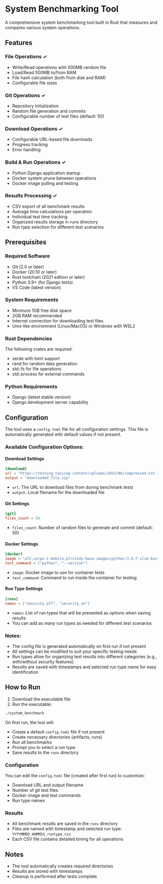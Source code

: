 # System Benchmarking Tool

A comprehensive system benchmarking tool built in Rust that measures and compares various system operations.

## Features

### File Operations ✓
- Write/Read operations with 500MB random file
- Load/Read 500MB to/from RAM
- File hash calculation (both from disk and RAM)
- Configurable file sizes

### Git Operations ✓
- Repository initialization
- Random file generation and commits
- Configurable number of test files (default: 50)

### Download Operations ✓
- Configurable URL-based file downloads
- Progress tracking
- Error handling

### Build & Run Operations ✓
- Python Django application startup
- Docker system prune between operations
- Docker image pulling and testing

### Results Processing ✓
- CSV export of all benchmark results
- Average time calculations per operation
- Individual test time tracking
- Organized results storage in runs directory
- Run type selection for different test scenarios

## Prerequisites

### Required Software
- Git (2.0 or later)
- Docker (20.10 or later)
- Rust toolchain (2021 edition or later)
- Python 3.9+ (for Django tests)
- VS Code (latest version)

### System Requirements
- Minimum 1GB free disk space
- 2GB RAM recommended
- Internet connection for downloading test files
- Unix-like environment (Linux/MacOS) or Windows with WSL2

### Rust Dependencies
The following crates are required:
- serde with toml support
- rand for random data generation
- std::fs for file operations
- std::process for external commands

### Python Requirements
- Django (latest stable version)
- Django development server capability

## Configuration
The tool uses a `config.toml` file for all configuration settings. This file is automatically generated with default values if not present.

### Available Configuration Options:

#### Download Settings
```toml
[download]
url = "https://testing.taxi/wp-content/uploads/2023/06/compressed-txt-100M.zip"
output = "downloaded_file.zip"
```
- `url`: The URL to download files from during benchmark tests
- `output`: Local filename for the downloaded file

#### Git Settings
```toml
[git]
files_count = 50
```
- `files_count`: Number of random files to generate and commit (default: 50)

#### Docker Settings
```toml
[docker]
image = "af2.corpo.t-mobile.pl/cindy-base-images/python:3.9.7-slim-buster"
test_command = ["python", "--version"]
```
- `image`: Docker image to use for container tests
- `test_command`: Command to run inside the container for testing

#### Run Type Settings
```toml
[runs]
names = ["security_off", "security_on"]
```
- `names`: List of run types that will be presented as options when saving results
- You can add as many run types as needed for different test scenarios

### Notes:
- The config file is generated automatically on first run if not present
- All settings can be modified to suit your specific testing needs
- Run types allow for organizing test results into different categories (e.g., with/without security features)
- Results are saved with timestamps and selected run type name for easy identification

## How to Run

1. Download the executable file
2. Run the executable:
```bash
./system_benchmark
```

On first run, the tool will:
- Create a default `config.toml` file if not present
- Create necessary directories (artifacts, runs)
- Run all benchmarks
- Prompt you to select a run type
- Save results to the `runs` directory

### Configuration
You can edit the `config.toml` file (created after first run) to customize:
- Download URL and output filename
- Number of git test files
- Docker image and test commands
- Run type names

### Results
- All benchmark results are saved in the `runs` directory
- Files are named with timestamp and selected run type: `YYYYMMDD_HHMMSS_runtype.csv`
- Each CSV file contains detailed timing for all operations

## Notes
- The tool automatically creates required directories
- Results are stored with timestamps
- Cleanup is performed after tests complete
